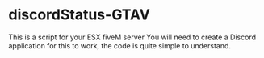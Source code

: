 # discordStatus-GTAV
This is a script for your ESX fiveM server
You will need to create a Discord application for this to work, the code is quite simple to understand.
